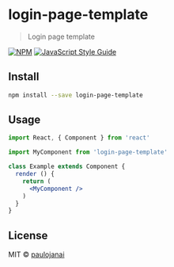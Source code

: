 # login-page-template

> Login page template

[![NPM](https://img.shields.io/npm/v/login-page-template.svg)](https://www.npmjs.com/package/login-page-template) [![JavaScript Style Guide](https://img.shields.io/badge/code_style-standard-brightgreen.svg)](https://standardjs.com)

## Install

```bash
npm install --save login-page-template
```

## Usage

```jsx
import React, { Component } from 'react'

import MyComponent from 'login-page-template'

class Example extends Component {
  render () {
    return (
      <MyComponent />
    )
  }
}
```

## License

MIT © [paulojanai](https://github.com/paulojanai)
